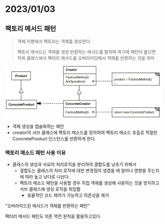 # 2023/01/03

## 팩토리 메서드 패턴

> 객체 지향에서 팩토리는 객체를 생성한다.
> 
> 팩토리 메서드는 객체를 생성 반환하는 메서드를 말하며 여기에 패턴이 붙으면 하위 클래스에서 팩터리 메서드를 오버라이딩해서 
> 객체를 반환하는 것을 의미

![img.png](../../Img/factory_method.png)


- 객체 생성을 캡슐화하는 패턴
- creator의 서브 클래스에 팩토리 메소드를 정의하여 팩토리 메소드 호출로 적절한 ConcreteProduct 인스턴스를 반환하게 한다.


### 팩토리 메소드 패턴 사용 이유

- 클래스의 생성과 사요의 처리로직을 분리하여 결합도를 낮추기 위해서
  - 결합도는 클래스의 처리 로직에 대한 변경점이 생겼을 때 얼마나 영향을 주는지에 따라 높고 낮다로 나뉜다.
  - 팩토리 메소드 패턴을 사용할 경우 직접 객체를 생성해 사용하는 것을 방지하고 서브 클래스에 생성 로직을 위임함
    - 효율적인 코드 제어가 가능하고 의존성을 제거




"오버라이드된 메서드가 객체를 반환하는 패턴"

팩터리 메서드 패턴도 의존 역전 원칙을 활용하고있다.
